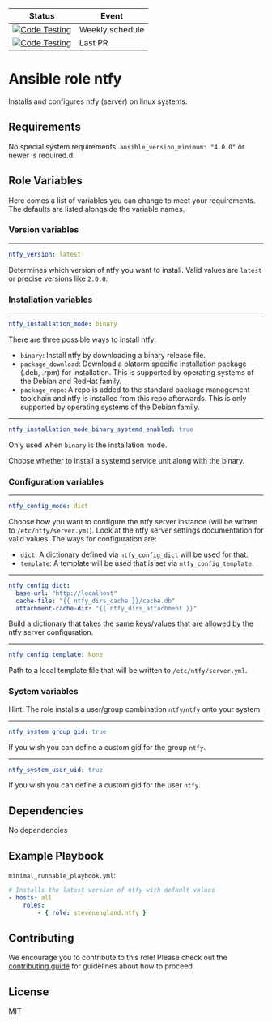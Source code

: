 | Status | Event |
|---|---|
| [![Code Testing](https://github.com/stevenengland/ntfy_ansible_role/actions/workflows/code_testing.yml/badge.svg?event=schedule)](https://github.com/stevenengland/ntfy_ansible_role/actions/workflows/code_testing.yml) | Weekly schedule |
| [![Code Testing](https://github.com/stevenengland/ntfy_ansible_role/actions/workflows/code_testing.yml/badge.svg?event=pull_request)](https://github.com/stevenengland/ntfy_ansible_role/actions/workflows/code_testing.yml) | Last PR |

Ansible role ntfy
=========

Installs and configures ntfy (server) on linux systems.

Requirements
------------

No special system requirements. `ansible_version_minimum: "4.0.0"` or newer is required.d.

Role Variables
--------------

Here comes a list of variables you can change to meet your requirements. The defaults are listed alongside the variable names.

### Version variables
---
```yaml
ntfy_version: latest
```
Determines which version of ntfy you want to install. Valid values are `latest` or precise versions like `2.0.0`.

### Installation variables
---
```yaml
ntfy_installation_mode: binary
```
There are three possible ways to install ntfy:
* `binary`: Install ntfy by downloading a binary release file.
* `package_download`: Download a platorm specific installation package (.deb, .rpm) for installation. This is supported by operating systems of the Debian and RedHat family.
* `package_repo`: A repo is added to the standard package management toolchain and ntfy is installed from this repo afterwards. This is only supported by operating systems of the Debian family.

---
```yaml
ntfy_installation_mode_binary_systemd_enabled: true
```
Only used when `binary` is the installation mode. 

Choose whether to install a systemd service unit along with the binary.


### Configuration variables
---
```yaml
ntfy_config_mode: dict
```
Choose how you want to configure the ntfy server instance (will be written to `/etc/ntfy/server.yml`). Look at the ntfy server settings documentation for valid values. The ways for configuration are:
* `dict`: A dictionary defined via `ntfy_config_dict` will be used for that.
* `template`: A template will be used that is set via `ntfy_config_template`.

---
```yaml
ntfy_config_dict:
  base-url: "http://localhost"
  cache-file: "{{ ntfy_dirs_cache }}/cache.db"
  attachment-cache-dir: "{{ ntfy_dirs_attachment }}"
```
Build a dictionary that takes the same keys/values that are allowed by the ntfy server configuration.

---
```yaml
ntfy_config_template: None
```
Path to a local template file that will be written to `/etc/ntfy/server.yml`.

### System variables

Hint: The role installs a user/group combination `ntfy`/`ntfy` onto your system. 

---
```yaml
ntfy_system_group_gid: true
```
If you wish you can define a custom gid for the group `ntfy`.

---
```yaml
ntfy_system_user_uid: true
```
If you wish you can define a custom gid for the user `ntfy`.

Dependencies
------------

No dependencies

Example Playbook
----------------

`minimal_runnable_playbook.yml`:

```yaml
# Installs the latest version of ntfy with default values
- hosts: all
    roles:
        - { role: stevenengland.ntfy }
```

Contributing
-------

We encourage you to contribute to this role! Please check out the
[contributing guide](CONTRIBUTE.md) for guidelines about how to proceed.

License
-------

MIT
